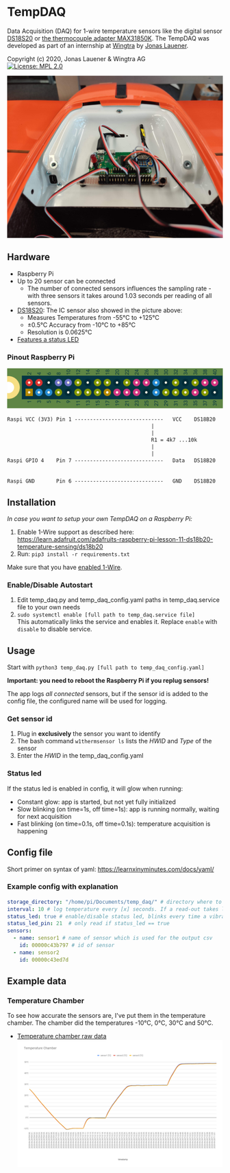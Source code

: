 # TempDAQ
Data Acquisition (DAQ) for 1-wire temperature sensors like the digital sensor [DS18S20](https://www.adafruit.com/product/374) or [the thermocouple adapter MAX31850K](https://www.adafruit.com/product/1727). The TempDAQ was developed as part of an internship at [Wingtra](https://wingtra.com/) by [Jonas Lauener](https://www.jolau.ch/).  

Copyright (c) 2020, Jonas Lauener & Wingtra AG\
[![License: MPL 2.0](https://img.shields.io/badge/License-MPL%202.0-brightgreen.svg)](https://opensource.org/licenses/MPL-2.0)

![tempdaq](docs/tempdaq.jpg)

## Hardware
- Raspberry Pi
- Up to 20 sensor can be connected 
    - The number of connected sensors influences the sampling rate - with three sensors it takes around 1.03 seconds per reading of all sensors.
- [DS18S20](https://www.adafruit.com/product/374): The IC sensor also showed in the picture above:
    - Measures Temperatures from -55°C to +125°C
    - ±0.5°C Accuracy from -10°C to +85°C
    - Resolution is 0.0625°C
- [Features a status LED](#status-led)

### Pinout Raspberry Pi
![rpi pinout](docs/rpi_pinout.png)
```
Raspi VCC (3V3) Pin 1 -----------------------------   VCC    DS18B20
                                               |
                                               |
                                               R1 = 4k7 ...10k
                                               |
                                               |
Raspi GPIO 4    Pin 7 -----------------------------   Data   DS18B20


Raspi GND       Pin 6 -----------------------------   GND    DS18B20
```

## Installation
_In case you want to setup your own TempDAQ on a Raspberry Pi:_
1. Enable 1-Wire support as described here: https://learn.adafruit.com/adafruits-raspberry-pi-lesson-11-ds18b20-temperature-sensing/ds18b20
2. Run: `pip3 install -r requirements.txt`

Make sure that you have [enabled 1-Wire](https://learn.adafruit.com/adafruits-raspberry-pi-lesson-11-ds18b20-temperature-sensing/ds18b20#enable-1-wire-3027561-2).

### Enable/Disable Autostart
1. Edit temp_daq.py and temp_daq_config.yaml paths in temp_daq.service file to your own needs 
2. `sudo systemctl enable [full path to temp_daq.service file]`    
    This automatically links the service and enables it. Replace `enable` with `disable` to disable service.

## Usage
Start with `python3 temp_daq.py [full path to temp_daq_config.yaml]`

**Important: you need to reboot the Raspberry Pi if you replug sensors!**

The app logs _all connected_ sensors, but if the sensor id is added to the config file, 
the configured name will be used for logging. 

### Get sensor id
1. Plug in **exclusively** the sensor you want to identify
2. The bash command `w1thermsensor ls` lists the _HWID_ and _Type_ of the sensor
3. Enter the _HWID_ in the temp_daq_config.yaml

### Status led
If the status led is enabled in config, it will glow when running:
- Constant glow: app is started, but not yet fully initialized
- Slow blinking (on time=1s, off time=1s): app is running normally, waiting for next acquisition
- Fast blinking (on time=0.1s, off time=0.1s): temperature acquisition is happening

## Config file
Short primer on syntax of yaml: https://learnxinyminutes.com/docs/yaml/

### Example config with explanation
```yaml
storage_directory: "/home/pi/Documents/temp_daq/" # directory where to put output csv files
interval: 10 # log temperature every [x] seconds. If a read-out takes longer as the interval time, the next read-out will be skipped.
status_led: true # enable/disable status led, blinks every time a vibration file is written
status_led_pin: 21  # only read if status_led == true
sensors: 
  - name: sensor1 # name of sensor which is used for the output csv
    id: 00000c43b797 # id of sensor
  - name: sensor2
    id: 00000c43ed7d
```

## Example data
### Temperature Chamber
To see how accurate the sensors are, I've put them in the temperature chamber. The chamber did the temperatures -10°C, 0°C, 30°C and 50°C.
- [Temperature chamber raw data](docs/temp_data_2020-06-26T09_36_41.csv) \
![plot temp chamber](docs/plot_temperature_chamber.png)

